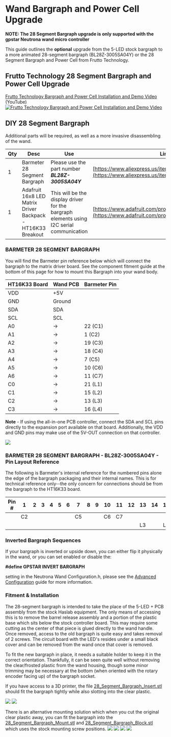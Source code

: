 # Wand Bargraph and Power Cell Upgrade

**NOTE: The 28 Segment Bargraph upgrade is only supported with the gpstar Neutrona wand micro controller**

This guide outlines the **optional** upgrade from the 5-LED stock bargraph to a more animated 28-segment bargraph (BL28Z-3005SA04Y) or the 28 Segment Bargraph and Power Cell from Frutto Technology.

## Frutto Technology 28 Segment Bargraph and Power Cell Upgrade
[Frutto Technology Bargraph and Power Cell Installation and Demo Video](https://www.youtube.com/watch?v=CrQuCUjera4) (YouTube)
[![Frutto Technology Bargraph and Power Cell Installation and Demo Video](https://img.youtube.com/vi/CrQuCUjera4/maxresdefault.jpg)](https://www.youtube.com/watch?v=CrQuCUjera4)

## DIY 28 Segment Bargraph
Additional parts will be required, as well as a more invasive disassembling of the wand.

| Qty | Desc | Use | Link |
|-----|------|-----|------|
| 1   | Barmeter 28 Segment Bargraph | Please use the part number ***BL28Z-3005SA04Y*** | [https://www.aliexpress.us/item/3256803648954593.html](https://www.aliexpress.us/item/3256803648954593.html) |
| 1   | Adafruit 16x8 LED Matrix Driver Backpack - HT16K33 Breakout | This will be the display driver for the bargraph elements using I2C serial communication | [https://www.adafruit.com/product/1427](https://www.adafruit.com/product/1427) |

### BARMETER 28 SEGMENT BARGRAPH

You will find the Barmeter pin reference below which will connect the bargraph to the matrix driver board. See the component fitment guide at the bottom of this page for how to mount this Bargraph into your wand body.

| HT16K33 Board | Wand PCB |  Barmeter Pin |
|---------------|--------|---------------|
| VDD           | +5V    |               |
| GND           | Ground |               |
| SDA           | SDA    |               |
| SCL           | SCL    |               |
| A0            | →      |  22 (C1)      |
| A1            | →      |   1 (C2)      |
| A2            | →      |  19 (C3)      |
| A3            | →      |  18 (C4)      |
| A4            | →      |   7 (C5)      |
| A5            | →      |  10 (C6)      |
| A6            | →      |  11 (C7)      |
| C0            | →      |  21 (L1)      |
| C1            | →      |  15 (L2)      |
| C2            | →      |  13 (L3)      |
| C3            | →      |  16 (L4)      |

**Note** - If using the all-in-one PCB controller, connect the SDA and SCL pins directly to the expansion port available on that board. Additionally, the VDD and GND pins may make use of the 5V-OUT connection on that controller.

![](images/barmeter.jpg)

### BARMETER 28 SEGMENT BARGRAPH - BL28Z-3005SA04Y - Pin Layout Reference

The following is Barmeter's internal reference for the numbered pins alone the edge of the bargraph packaging and their internal names. This is for technical reference only--the only concern for connections should be from the bargraph to the HT16K33 board.

| Pin #  | 1  | 2 | 3 | 4 | 5 | 6 | 7  | 8 | 9 | 10 | 11 | 12 | 13 | 14 | 15 | 16 | 17 | 18 | 19 | 20 | 21 | 22 |
|---------|----|---|---|---|---|---|----|---|---|----|----|----|----|----|----|----|----|----|----|----|----|----|
|         | C2 |   |   |   |   |   | C5 |   |   | C6 | C7 |    |    |    |    |    |    | C4 | C3 |    |    | C1 |
|         |    |   |   |   |   |   |    |   |   |    |    |    | L3 |    | L2 | L4 |    |    |    |    | L1 |    |


### Inverted Bargraph Sequences

If your bargraph is inverted or upside down, you can either flip it physically in the wand, or you can set enabled or disable the:

**#define GPSTAR&nbsp;INVERT&nbsp;BARGRAPH** 

setting in the Neutrona Wand Configuration.h, please see the [Advanced Configuration](ADVCONFIG.md) guide for more information.

### Fitment & Installation

The 28-segment bargraph is intended to take the place of the 5-LED + PCB assembly from the stock Haslab equipment. The only means of accessing this is to remove the barrel release assembly and a portion of the plastic base which sits below the stock controller board. This may require some cutting as the center of that piece is glued directly to the wand handle. Once removed, access to the old bargraph is quite easy and takes removal of 2 screws. The circuit board with the LED's resides under a small black cover and can be removed from the wand once that cover is removed.

To fit the new bargraph in place, it needs a suitable holder to keep it in the correct orientation. Thankfully, it can be seen quite well without removing the clear/frosted plastic from the wand housing, though some minor trimming may be necessary at the bottom (when oriented with the rotary encoder facing up) of the bargraph socket. 

If you have access to a 3D printer, the file [28_Segment&#95;Bargraph&#95;Insert.stl](stl/wand/28_Segment_Bargraph_Insert.stl) should fit the bargraph tightly while also slotting into the clear plastic.
 
![](images/bargraph_mount_1.jpg)
![](images/bargraph_mount_2.jpg)

There is an alternative mounting solution which when you cut the original clear plastic away, you can fit the bargraph into the [28_Segment&#95;Bargraph&#95;Mount.stl](stl/wand/28_Segment_Bargraph_Mount.stl) and [28&#95;Segment&#95;Bargraph&#95;Block.stl](stl/wand/28_Segment_Bargraph_Block.stl) which uses the stock mounting screw positions.
![](images/bargraph_mount_3.jpg)
![](images/bargraph_mount_4.jpg)
![](images/bargraph_mount_5.jpg)
![](images/bargraph_mount_6.jpg)
